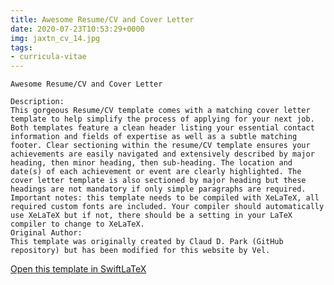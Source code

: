 ```yaml
---
title: Awesome Resume/CV and Cover Letter
date: 2020-07-23T10:53:29+0000
img: jaxtn_cv_14.jpg
tags:
- curricula-vitae
---
```

```
Awesome Resume/CV and Cover Letter

Description:
This gorgeous Resume/CV template comes with a matching cover letter template to help simplify the process of applying for your next job. Both templates feature a clean header listing your essential contact information and fields of expertise as well as a subtle matching footer. Clear sectioning within the resume/CV template ensures your achievements are easily navigated and extensively described by major heading, then minor heading, then sub-heading. The location and date(s) of each achievement or event are clearly highlighted. The cover letter template is also sectioned by major heading but these headings are not mandatory if only simple paragraphs are required.
Important notes: this template needs to be compiled with XeLaTeX, all required custom fonts are included. Your compiler should automatically use XeLaTeX but if not, there should be a setting in your LaTeX compiler to change to XeLaTeX.
Original Author:
This template was originally created by Claud D. Park (GitHub repository) but has been modified for this website by Vel.
```
[Open this template in SwiftLaTeX](https://www.swiftlatex.com/project.html?import=https://swiftlatex.github.io/LaTeXBoilerPlate/zips/tajec_cv_14.zip&import_name=Awesome%20Resume/CV%20and%20Cover%20Letter)
